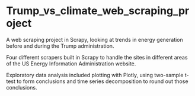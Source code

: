 # Trump_vs_climate_web_scraping_project
A web scraping project in Scrapy, looking at trends in energy generation before and during the Trump administration.

Four different scrapers built in Scrapy to handle the sites in different areas of the US Energy Information Administration website. 

Exploratory data analysis included plotting with Plotly, using two-sample t-test to form conclusions and time series decomposition to round out those conclusions.
